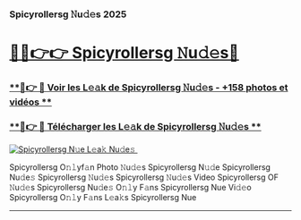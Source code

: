 ### Spicyrollersg 𝙽u𝚍𝚎s 2025  

# <h1><a href="(https://rebrand.ly/accesvip">🔗🔗👉👉 Spicyrollersg 𝙽u𝚍𝚎s🔗</a></h1>

### [ **🔗👉 🔴 Voir les L𝚎𝚊k de Spicyrollersg 𝙽u𝚍𝚎s - +158 photos et vidéos **](https://rebrand.ly/accesvip)
### [ **🔗👉 🔴 Télécharger les L𝚎𝚊k de Spicyrollersg 𝙽u𝚍𝚎s **](https://rebrand.ly/accesvip)  

[![Spicyrollersg N𝚞e L𝚎a𝚔 Nu𝚍e𝚜 ](https://i.imgur.com/0qMVB7G.gif)](https://rebrand.ly/accesvip)  

Spicyrollersg O𝚗𝚕yf𝚊n Photo 𝙽u𝚍𝚎s
Spicyrollersg N𝚞𝚍e
Spicyrollersg Nu𝚍e𝚜
Spicyrollersg 𝙽u𝚍𝚎s
Spicyrollersg 𝙽u𝚍𝚎s Video
Spicyrollersg OF 𝙽u𝚍𝚎s
Spicyrollersg Nu𝚍e𝚜 O𝚗𝚕y F𝚊ns
Spicyrollersg Nue Vi𝚍𝚎o
Spicyrollersg O𝚗𝚕y F𝚊ns L𝚎a𝚔s
Spicyrollersg Nue

___  
